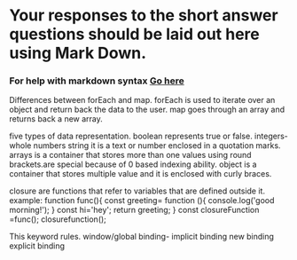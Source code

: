 # Your responses to the short answer questions should be laid out here using Mark Down.
### For help with markdown syntax [Go here](https://github.com/adam-p/markdown-here/wiki/Markdown-Cheatsheet)
Differences between forEach and map.
forEach is used to iterate over an object and return back the data to the user.
map goes through an array and returns back a new array.

five types of data representation.
boolean represents true or false.
integers-whole numbers
string it is a text or number enclosed in a quotation marks.
arrays is a container that stores more than one values using round brackets.are special because of 0 based indexing ability.
object is a container that stores multiple value and it is enclosed with curly braces.

closure are functions that refer to variables that are defined outside it.
example:
function func(){
    const greeting= function (){
        console.log('good morning!');
    }
    const hi='hey';
    return greeting;
}
const closureFunction =func();
closurefunction();

This keyword rules.
window/global binding-
implicit binding
new binding
explicit binding
